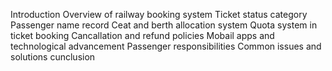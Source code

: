 Introduction
Overview of railway booking system 
Ticket status category
Passenger name record
Ceat and berth allocation system 
Quota system in ticket booking 
Cancallation and refund policies 
Mobail apps and technological advancement 
Passenger responsibilities
Common issues and solutions 
cunclusion 
